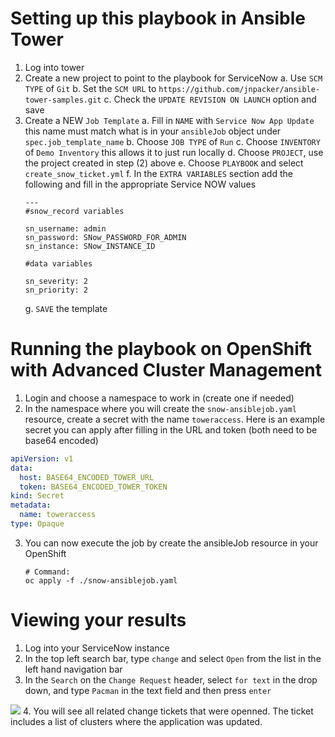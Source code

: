 # Setting up this playbook in Ansible Tower
1. Log into tower
2. Create a new project to point to the playbook for ServiceNow
    a. Use `SCM TYPE` of `Git`
    b. Set the `SCM URL` to `https://github.com/jnpacker/ansible-tower-samples.git`
    c. Check the `UPDATE REVISION ON LAUNCH` option and save
3. Create a NEW `Job Template`
    a. Fill in `NAME` with `Service Now App Update` this name must match what is in your `ansibleJob` object under `spec.job_template_name`
    b. Choose `JOB TYPE` of `Run`
    c. Choose `INVENTORY` of `Demo Inventory` this allows it to just run locally
    d. Choose `PROJECT`, use the project created in step (2) above
    e. Choose `PLAYBOOK` and select `create_snow_ticket.yml`
    f. In the `EXTRA VARIABLES` section add the following and fill in the appropriate Service NOW values
    ```
    ---
    #snow_record variables

    sn_username: admin
    sn_password: SNow_PASSWORD_FOR_ADMIN
    sn_instance: SNow_INSTANCE_ID

    #data variables

    sn_severity: 2
    sn_priority: 2
    ```
    g. `SAVE` the template
# Running the playbook on OpenShift with Advanced Cluster Management
1. Login and choose a namespace to work in (create one if needed)
2. In the namespace where you will create the `snow-ansiblejob.yaml` resource, create a secret with the name `toweraccess`. Here is an example secret you can apply after filling in the URL and token (both need to be base64 encoded)
```yaml
apiVersion: v1
data:
  host: BASE64_ENCODED_TOWER_URL
  token: BASE64_ENCODED_TOWER_TOKEN
kind: Secret
metadata:
  name: toweraccess
type: Opaque
```
3. You can now execute the job by create the ansibleJob resource in your OpenShift
    ```
    # Command:
    oc apply -f ./snow-ansiblejob.yaml
    ```

# Viewing your results
1. Log into your ServiceNow instance
2. In the top left search bar, type `change` and select `Open` from the list in the left hand navigation bar
3. In the `Search` on the `Change Request` header, select `for text` in the drop down, and type `Pacman` in the text field and then press `enter`
<img src="snow-change-search.png">
4. You will see all related change tickets that were openned.  The ticket includes a list of clusters where the application was updated.

